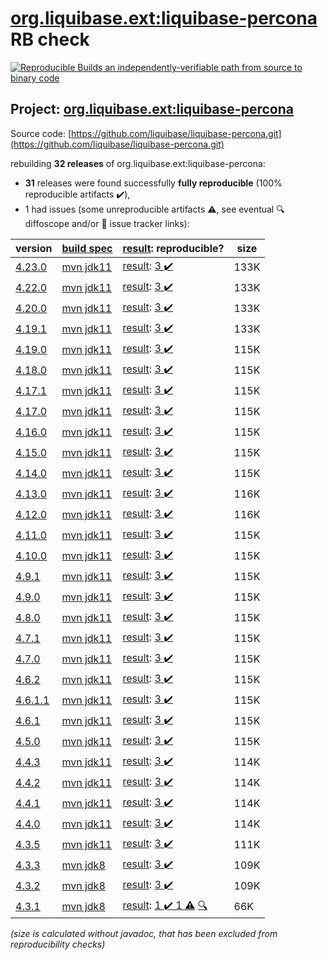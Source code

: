 [org.liquibase.ext:liquibase-percona](https://central.sonatype.com/artifact/org.liquibase.ext/liquibase-percona/4.23.0/versions) RB check
=======

[![Reproducible Builds](https://reproducible-builds.org/images/logos/rb.svg) an independently-verifiable path from source to binary code](https://reproducible-builds.org/)

## Project: [org.liquibase.ext:liquibase-percona](https://central.sonatype.com/artifact/org.liquibase.ext/liquibase-percona/4.23.0/versions)

Source code: [https://github.com/liquibase/liquibase-percona.git](https://github.com/liquibase/liquibase-percona.git)

rebuilding **32 releases** of org.liquibase.ext:liquibase-percona:
- **31** releases were found successfully **fully reproducible** (100% reproducible artifacts :heavy_check_mark:),
- 1 had issues (some unreproducible artifacts :warning:, see eventual :mag: diffoscope and/or :memo: issue tracker links):

| version | [build spec](/BUILDSPEC.md) | [result](https://reproducible-builds.org/docs/jvm/): reproducible? | size |
| -- | --------- | ------ | -- |
| [4.23.0](https://central.sonatype.com/artifact/org.liquibase.ext/liquibase-percona/4.23.0/pom) | [mvn jdk11](liquibase-percona-4.23.0.buildspec) | [result](liquibase-percona-4.23.0.buildinfo): [3 :heavy_check_mark: ](liquibase-percona-4.23.0.buildcompare) | 133K |
| [4.22.0](https://central.sonatype.com/artifact/org.liquibase.ext/liquibase-percona/4.22.0/pom) | [mvn jdk11](liquibase-percona-4.22.0.buildspec) | [result](liquibase-percona-4.22.0.buildinfo): [3 :heavy_check_mark: ](liquibase-percona-4.22.0.buildcompare) | 133K |
| [4.20.0](https://central.sonatype.com/artifact/org.liquibase.ext/liquibase-percona/4.20.0/pom) | [mvn jdk11](liquibase-percona-4.20.0.buildspec) | [result](liquibase-percona-4.20.0.buildinfo): [3 :heavy_check_mark: ](liquibase-percona-4.20.0.buildcompare) | 133K |
| [4.19.1](https://central.sonatype.com/artifact/org.liquibase.ext/liquibase-percona/4.19.1/pom) | [mvn jdk11](liquibase-percona-4.19.1.buildspec) | [result](liquibase-percona-4.19.1.buildinfo): [3 :heavy_check_mark: ](liquibase-percona-4.19.1.buildcompare) | 133K |
| [4.19.0](https://central.sonatype.com/artifact/org.liquibase.ext/liquibase-percona/4.19.0/pom) | [mvn jdk11](liquibase-percona-4.19.0.buildspec) | [result](liquibase-percona-4.19.0.buildinfo): [3 :heavy_check_mark: ](liquibase-percona-4.19.0.buildcompare) | 115K |
| [4.18.0](https://central.sonatype.com/artifact/org.liquibase.ext/liquibase-percona/4.18.0/pom) | [mvn jdk11](liquibase-percona-4.18.0.buildspec) | [result](liquibase-percona-4.18.0.buildinfo): [3 :heavy_check_mark: ](liquibase-percona-4.18.0.buildcompare) | 115K |
| [4.17.1](https://central.sonatype.com/artifact/org.liquibase.ext/liquibase-percona/4.17.1/pom) | [mvn jdk11](liquibase-percona-4.17.1.buildspec) | [result](liquibase-percona-4.17.1.buildinfo): [3 :heavy_check_mark: ](liquibase-percona-4.17.1.buildcompare) | 115K |
| [4.17.0](https://central.sonatype.com/artifact/org.liquibase.ext/liquibase-percona/4.17.0/pom) | [mvn jdk11](liquibase-percona-4.17.0.buildspec) | [result](liquibase-percona-4.17.0.buildinfo): [3 :heavy_check_mark: ](liquibase-percona-4.17.0.buildcompare) | 115K |
| [4.16.0](https://central.sonatype.com/artifact/org.liquibase.ext/liquibase-percona/4.16.0/pom) | [mvn jdk11](liquibase-percona-4.16.0.buildspec) | [result](liquibase-percona-4.16.0.buildinfo): [3 :heavy_check_mark: ](liquibase-percona-4.16.0.buildcompare) | 115K |
| [4.15.0](https://central.sonatype.com/artifact/org.liquibase.ext/liquibase-percona/4.15.0/pom) | [mvn jdk11](liquibase-percona-4.15.0.buildspec) | [result](liquibase-percona-4.15.0.buildinfo): [3 :heavy_check_mark: ](liquibase-percona-4.15.0.buildcompare) | 115K |
| [4.14.0](https://central.sonatype.com/artifact/org.liquibase.ext/liquibase-percona/4.14.0/pom) | [mvn jdk11](liquibase-percona-4.14.0.buildspec) | [result](liquibase-percona-4.14.0.buildinfo): [3 :heavy_check_mark: ](liquibase-percona-4.14.0.buildcompare) | 115K |
| [4.13.0](https://central.sonatype.com/artifact/org.liquibase.ext/liquibase-percona/4.13.0/pom) | [mvn jdk11](liquibase-percona-4.13.0.buildspec) | [result](liquibase-percona-4.13.0.buildinfo): [3 :heavy_check_mark: ](liquibase-percona-4.13.0.buildcompare) | 116K |
| [4.12.0](https://central.sonatype.com/artifact/org.liquibase.ext/liquibase-percona/4.12.0/pom) | [mvn jdk11](liquibase-percona-4.12.0.buildspec) | [result](liquibase-percona-4.12.0.buildinfo): [3 :heavy_check_mark: ](liquibase-percona-4.12.0.buildcompare) | 116K |
| [4.11.0](https://central.sonatype.com/artifact/org.liquibase.ext/liquibase-percona/4.11.0/pom) | [mvn jdk11](liquibase-percona-4.11.0.buildspec) | [result](liquibase-percona-4.11.0.buildinfo): [3 :heavy_check_mark: ](liquibase-percona-4.11.0.buildcompare) | 115K |
| [4.10.0](https://central.sonatype.com/artifact/org.liquibase.ext/liquibase-percona/4.10.0/pom) | [mvn jdk11](liquibase-percona-4.10.0.buildspec) | [result](liquibase-percona-4.10.0.buildinfo): [3 :heavy_check_mark: ](liquibase-percona-4.10.0.buildcompare) | 115K |
| [4.9.1](https://central.sonatype.com/artifact/org.liquibase.ext/liquibase-percona/4.9.1/pom) | [mvn jdk11](liquibase-percona-4.9.1.buildspec) | [result](liquibase-percona-4.9.1.buildinfo): [3 :heavy_check_mark: ](liquibase-percona-4.9.1.buildcompare) | 115K |
| [4.9.0](https://central.sonatype.com/artifact/org.liquibase.ext/liquibase-percona/4.9.0/pom) | [mvn jdk11](liquibase-percona-4.9.0.buildspec) | [result](liquibase-percona-4.9.0.buildinfo): [3 :heavy_check_mark: ](liquibase-percona-4.9.0.buildcompare) | 115K |
| [4.8.0](https://central.sonatype.com/artifact/org.liquibase.ext/liquibase-percona/4.8.0/pom) | [mvn jdk11](liquibase-percona-4.8.0.buildspec) | [result](liquibase-percona-4.8.0.buildinfo): [3 :heavy_check_mark: ](liquibase-percona-4.8.0.buildcompare) | 115K |
| [4.7.1](https://central.sonatype.com/artifact/org.liquibase.ext/liquibase-percona/4.7.1/pom) | [mvn jdk11](liquibase-percona-4.7.1.buildspec) | [result](liquibase-percona-4.7.1.buildinfo): [3 :heavy_check_mark: ](liquibase-percona-4.7.1.buildcompare) | 115K |
| [4.7.0](https://central.sonatype.com/artifact/org.liquibase.ext/liquibase-percona/4.7.0/pom) | [mvn jdk11](liquibase-percona-4.7.0.buildspec) | [result](liquibase-percona-4.7.0.buildinfo): [3 :heavy_check_mark: ](liquibase-percona-4.7.0.buildcompare) | 115K |
| [4.6.2](https://central.sonatype.com/artifact/org.liquibase.ext/liquibase-percona/4.6.2/pom) | [mvn jdk11](liquibase-percona-4.6.2.buildspec) | [result](liquibase-percona-4.6.2.buildinfo): [3 :heavy_check_mark: ](liquibase-percona-4.6.2.buildcompare) | 115K |
| [4.6.1.1](https://central.sonatype.com/artifact/org.liquibase.ext/liquibase-percona/4.6.1.1/pom) | [mvn jdk11](liquibase-percona-4.6.1.1.buildspec) | [result](liquibase-percona-4.6.1.1.buildinfo): [3 :heavy_check_mark: ](liquibase-percona-4.6.1.1.buildcompare) | 115K |
| [4.6.1](https://central.sonatype.com/artifact/org.liquibase.ext/liquibase-percona/4.6.1/pom) | [mvn jdk11](liquibase-percona-4.6.1.buildspec) | [result](liquibase-percona-4.6.1.buildinfo): [3 :heavy_check_mark: ](liquibase-percona-4.6.1.buildcompare) | 115K |
| [4.5.0](https://central.sonatype.com/artifact/org.liquibase.ext/liquibase-percona/4.5.0/pom) | [mvn jdk11](liquibase-percona-4.5.0.buildspec) | [result](liquibase-percona-4.5.0.buildinfo): [3 :heavy_check_mark: ](liquibase-percona-4.5.0.buildcompare) | 115K |
| [4.4.3](https://central.sonatype.com/artifact/org.liquibase.ext/liquibase-percona/4.4.3/pom) | [mvn jdk11](liquibase-percona-4.4.3.buildspec) | [result](liquibase-percona-4.4.3.buildinfo): [3 :heavy_check_mark: ](liquibase-percona-4.4.3.buildcompare) | 114K |
| [4.4.2](https://central.sonatype.com/artifact/org.liquibase.ext/liquibase-percona/4.4.2/pom) | [mvn jdk11](liquibase-percona-4.4.2.buildspec) | [result](liquibase-percona-4.4.2.buildinfo): [3 :heavy_check_mark: ](liquibase-percona-4.4.2.buildcompare) | 114K |
| [4.4.1](https://central.sonatype.com/artifact/org.liquibase.ext/liquibase-percona/4.4.1/pom) | [mvn jdk11](liquibase-percona-4.4.1.buildspec) | [result](liquibase-percona-4.4.1.buildinfo): [3 :heavy_check_mark: ](liquibase-percona-4.4.1.buildcompare) | 114K |
| [4.4.0](https://central.sonatype.com/artifact/org.liquibase.ext/liquibase-percona/4.4.0/pom) | [mvn jdk11](liquibase-percona-4.4.0.buildspec) | [result](liquibase-percona-4.4.0.buildinfo): [3 :heavy_check_mark: ](liquibase-percona-4.4.0.buildcompare) | 114K |
| [4.3.5](https://central.sonatype.com/artifact/org.liquibase.ext/liquibase-percona/4.3.5/pom) | [mvn jdk11](liquibase-percona-4.3.5.buildspec) | [result](liquibase-percona-4.3.5.buildinfo): [3 :heavy_check_mark: ](liquibase-percona-4.3.5.buildcompare) | 111K |
| [4.3.3](https://central.sonatype.com/artifact/org.liquibase.ext/liquibase-percona/4.3.3/pom) | [mvn jdk8](liquibase-percona-4.3.3.buildspec) | [result](liquibase-percona-4.3.3.buildinfo): [3 :heavy_check_mark: ](liquibase-percona-4.3.3.buildcompare) | 109K |
| [4.3.2](https://central.sonatype.com/artifact/org.liquibase.ext/liquibase-percona/4.3.2/pom) | [mvn jdk8](liquibase-percona-4.3.2.buildspec) | [result](liquibase-percona-4.3.2.buildinfo): [3 :heavy_check_mark: ](liquibase-percona-4.3.2.buildcompare) | 109K |
| [4.3.1](https://central.sonatype.com/artifact/org.liquibase.ext/liquibase-percona/4.3.1/pom) | [mvn jdk8](liquibase-percona-4.3.1.buildspec) | [result](liquibase-percona-4.3.1.buildinfo): [1 :heavy_check_mark:  1 :warning:](liquibase-percona-4.3.1.buildcompare) [:mag:](https://github.com/jvm-repo-rebuild/reproducible-central/blob/master/content/org/liquibase/ext/liquibase-percona/liquibase-percona-4.3.1.diffoscope) | 66K |

<i>(size is calculated without javadoc, that has been excluded from reproducibility checks)</i>
